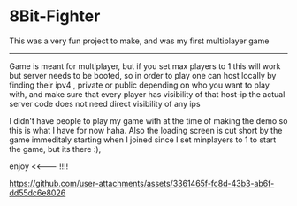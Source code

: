 ﻿# 8Bit-Fighter

This was a very fun project to make, and was my first multiplayer game

---

Game is meant for multiplayer, but if you set max players to 1 this will work but server needs to be booted,
so in order to play one can host locally by finding their ipv4 , private or public depending on
who you want to play with, and make sure that every player has visibility of that host-ip
the actual server code does not need direct visibility of any ips

I didn't have people to play my game with at the time of making the demo so this is what I have for now haha.
Also the loading screen is cut short by the game immeditaly starting when I joined since I set minplayers to 1 to start the game,
but its there :),

enjoy <<--- !!!!




https://github.com/user-attachments/assets/3361465f-fc8d-43b3-ab6f-dd55dc6e8026

